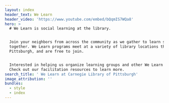 ```yaml
---
layout: index
header_text: We Learn
header_video: 'https://www.youtube.com/embed/bQqmIS7WQa8'
hero: >
  # We Learn is social learning at the library.


  Join your neighbors from across the community as we gather to learn something
  together. We Learn programs meet at a variety of library locations throughout
  Pittsburgh, and are free to join.


  Interested in helping us organize learning groups and other We Learn Programs?
  Check out our facilitation resources to learn more.
search_title: ' We Learn at Carnegie Library of Pittsburgh'
image_attribution: ''
bundles:
  - style
  - index
---
```

